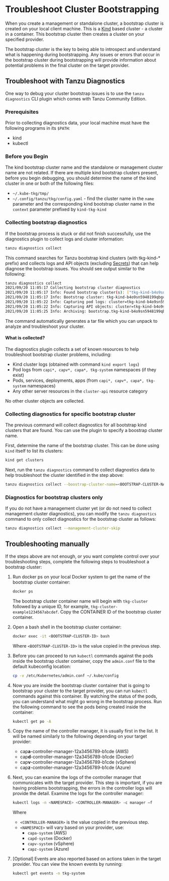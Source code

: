 # Troubleshoot Cluster Bootstrapping

When you create a management or standalone cluster, a bootstrap cluster is created on your local client machine. This is a [Kind](https://kind.sigs.k8s.io/) based cluster - a cluster in a container. This bootstrap cluster then creates a cluster on your specified provider.

The bootstrap cluster is the key to being able to introspect and understand what is happening during bootstrapping. Any issues or errors that occur in the bootstrap cluster during bootstrapping will provide information about potential problems in the final cluster on the target provider.

## Troubleshoot with Tanzu Diagnostics

One way to debug your cluster bootstrap issues is to use the `tanzu diagnostics` CLI plugin which comes with Tanzu Community Edition.

### Prerequisites

Prior to collecting diagnostics data, your local machine must have the following programs in its `$PATH`:

* kind
* kubectl

### Before you Begin

The kind bootstrap cluster name and the standalone or management cluster name are not related. If there are multiple kind bootstrap clusters present, before you begin debugging, you should determine the name of the kind cluster in one or both of the following files:

* `~/.kube-tkg/tmp/`
* `~/.config/tanzu/tkg/config.yaml` -  find the cluster name in the `name` parameter and the corresponding kind bootstrap cluster name in the `context` parameter prefixed by `kind-tkg-kind`

### Collecting bootstrap diagnostics

If the bootstrap process is stuck or did not finish successfully, use the diagnostics plugin to collect logs and cluster information:

```sh
tanzu diagnostics collect
```

This command searches for Tanzu bootstrap kind clusters (with tkg-kind-* prefix) and collects logs and API objects (excluding [Secrets](https://kubernetes.io/docs/concepts/configuration/secret)) that can help diagnose the bootstrap issues. You should see output similar to the following:

```sh
tanzu diagnostics collect
2021/09/20 11:05:17 Collecting bootstrap cluster diagnostics
2021/09/20 11:05:17 Info: Found bootstrap cluster(s): ["tkg-kind-b4o9sn5948199qbgca8d"]
2021/09/20 11:05:17 Info: Bootstrap cluster: tkg-kind-b4o9sn5948199qbgca8d: capturing node logs
2021/09/20 11:05:22 Info: Capturing pod logs: cluster=tkg-kind-b4o9sn5948199qbgca8d
2021/09/20 11:05:22 Info: Capturing API objects: cluster=tkg-kind-b4o9sn5948199qbgca8d
2021/09/20 11:05:25 Info: Archiving: bootstrap.tkg-kind-b4o9sn5948199qbgca8d.diagnostics.tar.gz
```

The command automatically generates a tar file which you can unpack to analyze and troubleshoot your cluster.

#### What is collected?

The diagnostics plugin collects a set of known resources to help troubleshoot bootstrap cluster problems, including:

* Kind cluster logs (obtained with command `kind export logs`)
* Pod logs from `capi*, capv*, capa*, tkg-system` namespaces (if they exist)
* Pods, services, deployments, apps (from `capi*, capv*, capa*, tkg-system` namespaces)
* Any other server resources in the `cluster-api` resource category

No other cluster objects are collected.

### Collecting diagnostics for specific bootstrap cluster

The previous command will collect diagnostics for all bootstrap kind clusters that are found. You can use the plugin to specify a boostrap cluster name.

First, determine the name of the bootstrap cluster. This can be done using `kind` itself to list its clusters:

```sh
kind get clusters
```

Next, run the `tanzu diagnostics` command to collect diagnostics data to help troubleshoot the cluster identified in the step above:

```sh
tanzu diagnostics collect --boostrap-cluster-name=<BOOTSTRAP-CLUSTER-NAME>
```

### Diagnostics for bootstrap clusters only

If you do not have a management cluster yet (or do not need to collect management cluster diagnostics), you can modify the `tanzu diagnostics` command to only collect diagnostics for the bootstrap cluster as follows:

```sh
tanzu diagnostics collect --management-cluster-skip
```

## Troubleshooting manually

If the steps above are not enough, or you want complete control over your troubleshooting steps, complete the following steps to troubleshoot a bootstrap cluster:

1. Run docker ps on your local Docker system to get the name of the bootstrap cluster container:

   ```sh
   docker ps
   ```

   The bootstrap cluster container name will begin with `tkg-cluster` followed by a unique ID, for example, `tkg-cluster-example1234567abcdef`. Copy the CONTAINER ID of the bootstrap cluster container.

1. Open a bash shell in the bootstrap cluster container:

   ```sh
   docker exec -it <BOOTSTRAP-CLUSTER-ID> bash
   ```

   Where ``<BOOTSTRAP-CLUSTER-ID>`` is the value copied in the previous step.

1. Before you can proceed to run ``kubectl`` commands against the pods inside the bootstrap cluster container, copy the `admin.conf` file to the default kubeconfig location:

   ```sh
   cp -v /etc/Kubernetes/admin.conf ~/.kube/config
   ```

1. Now you are inside the bootstrap cluster container that is going to bootstrap your cluster to the target provider, you can run ``kubectl`` commands against this container. By watching the status of the pods, you can understand what might go wrong in the bootstrap process. Run the following command to see the pods being created inside the container:

   ```sh
   kubectl get po -A
   ```

1. Copy the name of the controller manager, it is usually first in the list. It will be named similarly to the following depending on your target provider:

   * cap**a**-controller-manager-12a3456789-b1cde (AWS)
   * cap**d**-controller-manager-12a3456789-b1cde (Docker)
   * cap**v**-controller-manager-12a3456789-b1cde (vSphere)
   * cap**z**-controller-manager-12a3456789-b1cde (Azure)

1. Next, you can examine the logs of the controller manager that communicates with the target provider. This step is important, if you are having problems bootstrapping, the errors in the controller logs will provide the detail.  Examine the logs for the controller manager:

   ```sh
   kubectl logs -n <NAMESPACE> <CONTROLLER-MANAGER> -c manager –f
   ```

   Where

   * ``<CONTROLLER-MANAGER>`` is the value copied in the previous step.
   * ``<NAMESPACE>`` will vary based on your provider, use:
     * ``capa-system`` (AWS)
     * ``capd-system`` (Docker)
     * ``capv-system`` (vSphere)
     * ``capz-system`` (Azure)

1. [Optional] Events are also reported based on actions taken in the target
   provider. You can view the known events by running:

   ```sh
   kubectl get events -n tkg-system
   ```
